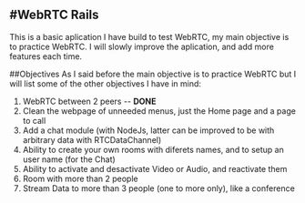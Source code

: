 #WebRTC Rails
---
This is a basic aplication I have build to test WebRTC, my main objective is to practice WebRTC. I will slowly improve the aplication, and add more features each time.

##Objectives
As I said before the main objective is to practice WebRTC but I will list some of the other objectives I have in mind:

1. WebRTC between 2 peers -- **DONE**
2. Clean the webpage of unneeded menus, just the Home page and a page to call
3. Add a chat module (with NodeJs, latter can be improved to be with arbitrary data with RTCDataChannel)
4. Ability to create your own rooms with diferets names, and to setup an user name (for the Chat)
5. Ability to activate and desactivate Video or Audio, and reactivate them 
6. Room with more than 2 people
7. Stream Data to more than 3 people (one to more only), like a conference

